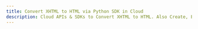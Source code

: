 ---title: Convert XHTML to HTML via Python SDK in Clouddescription: Cloud APIs & SDKs to Convert XHTML to HTML. Also Create, Edit & Render Microsoft Word & OpenOffice documents in the Cloud.---